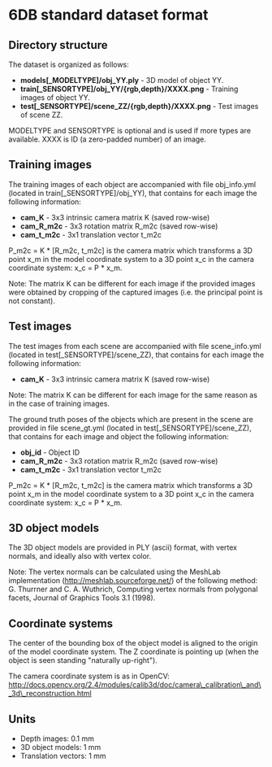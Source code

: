 # 6DB standard dataset format

## Directory structure

The dataset is organized as follows:

* **models[\_MODELTYPE]/obj\_YY.ply** - 3D model of object YY.
* **train[\_SENSORTYPE]/obj\_YY/{rgb,depth}/XXXX.png** - Training images of object YY.
* **test[\_SENSORTYPE]/scene\_ZZ/{rgb,depth}/XXXX.png** - Test images of scene ZZ.

MODELTYPE and SENSORTYPE is optional and is used if more types are available.
XXXX is ID (a zero-padded number) of an image.


## Training images

The training images of each object are accompanied with file obj\_info.yml
(located in train[\_SENSORTYPE]/obj\_YY), that contains for each image the
following information:

* **cam\_K** - 3x3 intrinsic camera matrix K (saved row-wise)
* **cam\_R\_m2c** - 3x3 rotation matrix R\_m2c (saved row-wise)
* **cam\_t\_m2c** - 3x1 translation vector t\_m2c

P\_m2c = K * [R\_m2c, t\_m2c] is the camera matrix which transforms a 3D point x\_m
in the model coordinate system to a 3D point x\_c in the camera coordinate
system: x\_c = P * x\_m.

Note: The matrix K can be different for each image if the provided images
were obtained by cropping of the captured images (i.e. the principal point is
not constant).


## Test images

The test images from each scene are accompanied with file scene\_info.yml
(located in test[\_SENSORTYPE]/scene\_ZZ), that contains for each image
the following information:

* **cam\_K** - 3x3 intrinsic camera matrix K (saved row-wise)

Note: The matrix K can be different for each image for the same reason as in the
case of training images.

The ground truth poses of the objects which are present in the scene are
provided in file scene\_gt.yml (located in test[\_SENSORTYPE]/scene\_ZZ),
that contains for each image and object the following information:

* **obj\_id** - Object ID
* **cam\_R\_m2c** - 3x3 rotation matrix R\_m2c (saved row-wise)
* **cam\_t\_m2c** - 3x1 translation vector t\_m2c

P\_m2c = K * [R\_m2c, t\_m2c] is the camera matrix which transforms a 3D point x\_m
in the model coordinate system to a 3D point x\_c in the camera coordinate
system: x\_c = P * x\_m.


## 3D object models

The 3D object models are provided in PLY (ascii) format, with vertex normals,
and ideally also with vertex color.

Note: The vertex normals can be calculated using the MeshLab implementation
(http://meshlab.sourceforge.net/) of the following method:
G. Thurrner and C. A. Wuthrich, Computing vertex normals from polygonal facets,
Journal of Graphics Tools 3.1 (1998).


## Coordinate systems

The center of the bounding box of the object model is aligned to the origin
of the model coordinate system. The Z coordinate is pointing up (when the
object is seen standing "naturally up-right").

The camera coordinate system is as in OpenCV:
http://docs.opencv.org/2.4/modules/calib3d/doc/camera\_calibration\_and\_3d\_reconstruction.html


## Units

* Depth images: 0.1 mm
* 3D object models: 1 mm
* Translation vectors: 1 mm
